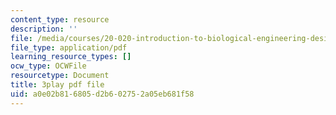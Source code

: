 ```yaml
---
content_type: resource
description: ''
file: /media/courses/20-020-introduction-to-biological-engineering-design-spring-2009/a0e02b816805d2b602752a05eb681f58_CUrlh0yrQ8s.pdf
file_type: application/pdf
learning_resource_types: []
ocw_type: OCWFile
resourcetype: Document
title: 3play pdf file
uid: a0e02b81-6805-d2b6-0275-2a05eb681f58
---
```

